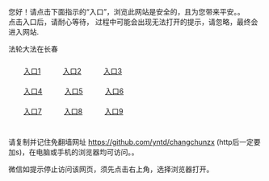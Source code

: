 您好！请点击下面指示的“入口”，浏览此网站是安全的，且为您带来平安。。 <br/>
点击入口后，请耐心等待， 过程中可能会出现无法打开的提示，请忽略，最终会进入网站. </br>

法轮大法在长春<br/>
<div style="padding:10px"><a style="margin:20px" target="_blank" href="https://dplc7h78dh71q.cloudfront.net/2Qpsp?quyxzz" id="ccLink1" rel="nofollow">入口1</a> <a target="_blank" style="margin:20px" href="https://d1r5dv8zcalvia.cloudfront.net/2Qpsp?mjqinsp" id="ccLink2" rel="nofollow">入口2</a> <a style="margin:20px" target="_blank" href="https://d2i0dw2mjhy715.cloudfront.net/2Qpsp?ugjvzs" id="ccLink3" rel="nofollow">入口3</a></div>

<div style="padding:10px" ><a style="margin:20px" target="_blank" href="https://dplc7h78dh71q.cloudfront.net/2Qpsp?quyxzz" id="ccLink4" rel="nofollow">入口4</a> <a style="margin:20px" href="https://d1r5dv8zcalvia.cloudfront.net/2Qpsp?mjqinsp" target="_blank" id="ccLink5" rel="nofollow">入口5</a> <a style="margin:20px" href="https://d2i0dw2mjhy715.cloudfront.net/2Qpsp?ugjvzs" target="_blank" id="ccLink6" rel="nofollow">入口6</a></div>

<div style="padding:10px"><a style="margin:20px" target="_blank" href="https://dplc7h78dh71q.cloudfront.net/2Qpsp?quyxzz" id="ccLink7" rel="nofollow">入口7</a> <a style="margin:20px" href="https://d1r5dv8zcalvia.cloudfront.net/2Qpsp?mjqinsp" target="_blank" id="ccLink8" rel="nofollow">入口8</a> <a style="margin:20px" target="_blank" href="https://d2i0dw2mjhy715.cloudfront.net/2Qpsp?ugjvzs" id="ccLink9" rel="nofollow">入口9</a></div>

<br/>



请复制并记住免翻墙网址 https://github.com/yntd/changchunzx (http后一定要加s)，在电脑或手机的浏览器均可访问。。<br/>

微信如提示停止访问该网页，须先点击右上角，选择浏览器打开。
